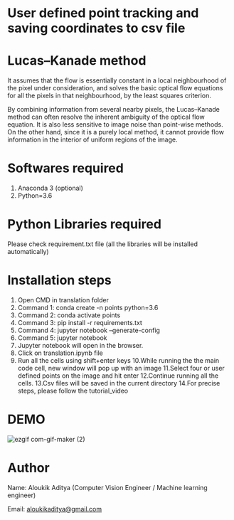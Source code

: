 # User defined point tracking and saving coordinates to csv file
# Lucas–Kanade method

It assumes that the flow is essentially constant in a local neighbourhood of the pixel under consideration, and solves the basic optical flow equations for all the pixels in that neighbourhood, by the least squares criterion.

By combining information from several nearby pixels, the Lucas–Kanade method can often resolve the inherent ambiguity of the optical flow equation. It is also less sensitive to image noise than point-wise methods. On the other hand, since it is a purely local method, it cannot provide flow information in the interior of uniform regions of the image.


# **Softwares required**

1. Anaconda 3 (optional)
2. Python=3.6


# **Python Libraries required**

Please check requirement.txt file (all the libraries will be installed automatically)


# **Installation steps**

1. Open CMD in translation folder
2. Command 1: conda create -n points python=3.6
3. Command 2: conda activate points
4. Command 3: pip install -r requirements.txt  
5. Command 4: jupyter notebook –generate-config
6. Command 5: jupyter notebook
7. Jupyter notebook will open in the browser.
8. Click on translation.ipynb file
9. Run all the cells using shift+enter keys
10.While running the the main code cell, new window will pop up with an image
11.Select four or user defined points on the image and hit enter
12.Continue running all the cells.
13.Csv files will be saved in the current directory
14.For precise steps, please follow the tutorial_video


# DEMO

![ezgif com-gif-maker (2)](https://user-images.githubusercontent.com/30460954/144480184-1173c456-ec90-41d9-b46f-75cbc8859c97.gif)

# **Author**
Name: Aloukik Aditya (Computer Vision Engineer / Machine learning engineer)

Email: aloukikaditya@gmail.com
